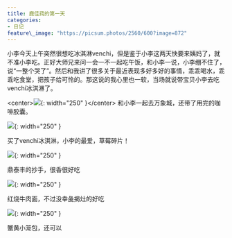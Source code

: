 ```yaml
---
title: 鹿佳莼的第一天
categories:
- 日记
feature\_image: "https://picsum.photos/2560/600?image=872"
---
```



小李今天上午突然很想吃冰淇淋venchi，但是鉴于小李这两天快要来姨妈了，就不准小李吃。正好大师兄来问一会一不一起吃午饭，和小李一说，小李绷不住了，说“一整个哭了”。然后和我讲了很多关于最近表现多好多好的事情，乖乖喝水，乖乖吃食堂，把孩子给可怜的。那这说的我心里也一软，当场就说带宝贝小李去吃venchi冰淇淋了。

\<center\>![][1]{: width="250" }\</center\>
和小李一起去万象城，还带了用完的咖啡胶囊。

![][2]{: width="250" }

买了venchi冰淇淋，小李的最爱，草莓碎片！

![][3]{: width="250" }

鼎泰丰的抄手，很香很好吃

![][4]{: width="250" }

红烧牛肉面，不过没幸彘揭灶的好吃

![][5]{: width="250" }

蟹黄小笼包，还可以

[1]:	https://lujiachun.top/assets/img/20220419_1.jpg
[2]:	https://lujiachun.top/assets/img/20220419_2.jpg
[3]:	https://lujiachun.top/assets/img/20220419_3.jpg
[4]:	https://lujiachun.top/assets/img/20220419_4.jpg
[5]:	https://lujiachun.top/assets/img/20220419_5.jpg